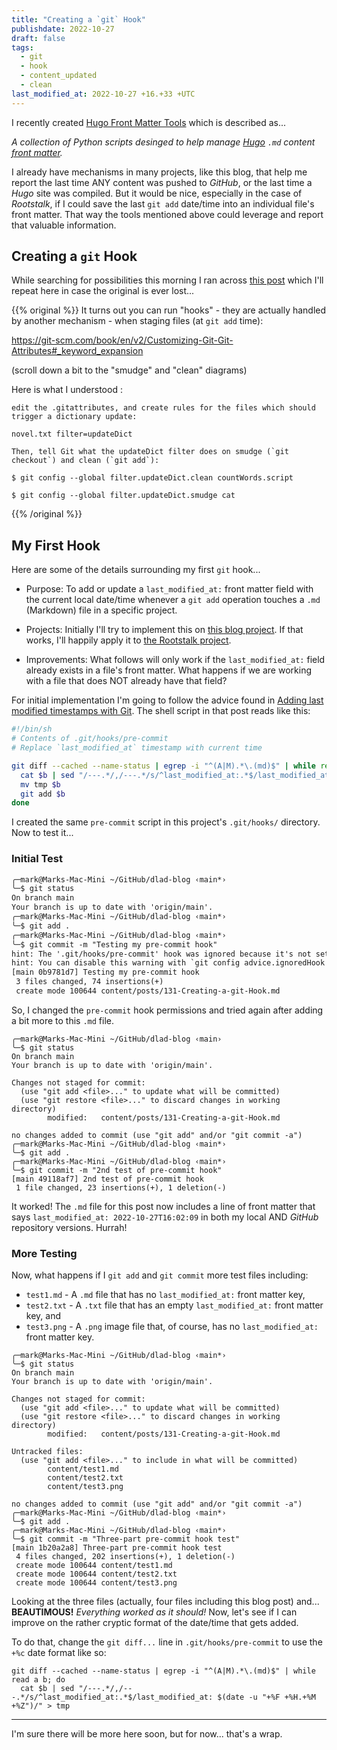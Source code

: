 ```yaml
---
title: "Creating a `git` Hook"
publishdate: 2022-10-27
draft: false
tags:
  - git
  - hook
  - content_updated
  - clean
last_modified_at: 2022-10-27 +16.+33 +UTC
---
```


I recently created [Hugo Front Matter Tools](https://github.com/Digital-Grinnell/hugo-front-matter-tools) which is described as...

_A collection of Python scripts desinged to help manage [Hugo](https://gohugo.io) `.md` content [front matter](https://gohugo.io/content-management/front-matter/)._

I already have mechanisms in many projects, like this blog, that help me report the last time ANY content was pushed to _GitHub_, or the last time a _Hugo_ site was compiled.  But it would be nice, especially in the case of _Rootstalk_, if I could save the last `git add` date/time into an individual file's front matter.  That way the tools mentioned above could leverage and report that valuable information.

## Creating a `git` Hook

While searching for possibilities this morning I ran across [this post](https://stackoverflow.com/a/17360528) which I'll repeat here in case the original is ever lost...

{{% original %}}
It turns out you can run "hooks" - they are actually handled by another mechanism - when staging files (at `git add` time):

https://git-scm.com/book/en/v2/Customizing-Git-Git-Attributes#_keyword_expansion

(scroll down a bit to the "smudge" and "clean" diagrams)

Here is what I understood :

    edit the .gitattributes, and create rules for the files which should trigger a dictionary update:

    novel.txt filter=updateDict

    Then, tell Git what the updateDict filter does on smudge (`git checkout`) and clean (`git add`):

    $ git config --global filter.updateDict.clean countWords.script

    $ git config --global filter.updateDict.smudge cat

{{% /original %}}

## My First Hook

Here are some of the details surrounding my first `git` hook...

- Purpose: To add or update a `last_modified_at:` front matter field with the current local date/time whenever a `git add` operation touches a `.md` (Markdown) file in a specific project.

- Projects: Initially I'll try to implement this on [this blog project](https://github.com/Digital-Grinnell/dlad-blog).  If that works, I'll happily apply it to [the Rootstalk project](https://github.com/Digital-Grinnell/rootstalk).

- Improvements: What follows will only work if the `last_modified_at:` field already exists in a file's front matter.  What happens if we are working with a file that does NOT already have that field?

For initial implementation I'm going to follow the advice found in [Adding last modified timestamps with Git](https://mademistakes.com/notes/adding-last-modified-timestamps-with-git/).  The shell script in that post reads like this:

```sh
#!/bin/sh
# Contents of .git/hooks/pre-commit
# Replace `last_modified_at` timestamp with current time

git diff --cached --name-status | egrep -i "^(A|M).*\.(md)$" | while read a b; do
  cat $b | sed "/---.*/,/---.*/s/^last_modified_at:.*$/last_modified_at: $(date -u "+%Y-%m-%dT%H:%M:%S")/" > tmp
  mv tmp $b
  git add $b
done
```

I created the same `pre-commit` script in this project's `.git/hooks/` directory.  Now to test it...

### Initial Test

```txt
╭─mark@Marks-Mac-Mini ~/GitHub/dlad-blog ‹main*› 
╰─$ git status
On branch main
Your branch is up to date with 'origin/main'.
╭─mark@Marks-Mac-Mini ~/GitHub/dlad-blog ‹main*› 
╰─$ git add .
╭─mark@Marks-Mac-Mini ~/GitHub/dlad-blog ‹main*› 
╰─$ git commit -m "Testing my pre-commit hook"
hint: The '.git/hooks/pre-commit' hook was ignored because it's not set as executable.
hint: You can disable this warning with `git config advice.ignoredHook false`.
[main 0b9781d7] Testing my pre-commit hook
 3 files changed, 74 insertions(+)
 create mode 100644 content/posts/131-Creating-a-git-Hook.md
```

So, I changed the `pre-commit` hook permissions and tried again after adding a bit more to this `.md` file.

```
╭─mark@Marks-Mac-Mini ~/GitHub/dlad-blog ‹main› 
╰─$ git status
On branch main
Your branch is up to date with 'origin/main'.

Changes not staged for commit:
  (use "git add <file>..." to update what will be committed)
  (use "git restore <file>..." to discard changes in working directory)
        modified:   content/posts/131-Creating-a-git-Hook.md

no changes added to commit (use "git add" and/or "git commit -a")
╭─mark@Marks-Mac-Mini ~/GitHub/dlad-blog ‹main*› 
╰─$ git add .
╭─mark@Marks-Mac-Mini ~/GitHub/dlad-blog ‹main*› 
╰─$ git commit -m "2nd test of pre-commit hook"
[main 49118af7] 2nd test of pre-commit hook
 1 file changed, 23 insertions(+), 1 deletion(-)
 ```

It worked!  The `.md` file for this post now includes a line of front matter that says `last_modified_at: 2022-10-27T16:02:09` in both my local AND _GitHub_ repository versions.  Hurrah!

### More Testing

Now, what happens if I `git add` and `git commit` more test files including:

  - `test1.md` - A `.md` file that has no `last_modified_at:` front matter key,
  - `test2.txt` - A `.txt` file that has an empty `last_modified_at:` front matter key, and
  - `test3.png` - A `.png` image file that, of course, has no `last_modified_at:` front matter key.

```
╭─mark@Marks-Mac-Mini ~/GitHub/dlad-blog ‹main*› 
╰─$ git status
On branch main
Your branch is up to date with 'origin/main'.

Changes not staged for commit:
  (use "git add <file>..." to update what will be committed)
  (use "git restore <file>..." to discard changes in working directory)
        modified:   content/posts/131-Creating-a-git-Hook.md

Untracked files:
  (use "git add <file>..." to include in what will be committed)
        content/test1.md
        content/test2.txt
        content/test3.png

no changes added to commit (use "git add" and/or "git commit -a")
╭─mark@Marks-Mac-Mini ~/GitHub/dlad-blog ‹main*› 
╰─$ git add .
╭─mark@Marks-Mac-Mini ~/GitHub/dlad-blog ‹main*› 
╰─$ git commit -m "Three-part pre-commit hook test"
[main 1b20a2a8] Three-part pre-commit hook test
 4 files changed, 202 insertions(+), 1 deletion(-)
 create mode 100644 content/test1.md
 create mode 100644 content/test2.txt
 create mode 100644 content/test3.png
 ```

 Looking at the three files (actually, four files including this blog post) and...  **BEAUTIMOUS!**  _Everything worked as it should!_  Now, let's see if I can improve on the rather cryptic format of the date/time that gets added.

To do that, change the `git diff...` line in `.git/hooks/pre-commit` to use the `+%c` date format like so:

```
git diff --cached --name-status | egrep -i "^(A|M).*\.(md)$" | while read a b; do
  cat $b | sed "/---.*/,/---.*/s/^last_modified_at:.*$/last_modified_at: $(date -u "+%F +%H.+%M +%Z")/" > tmp
```

---

I'm sure there will be more here soon, but for now... that's a wrap.
